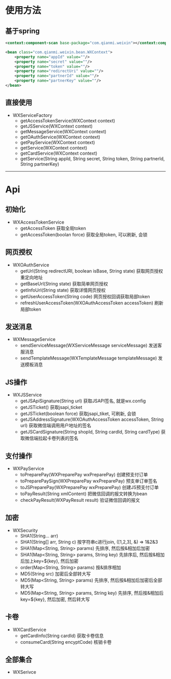 

# 使用方法

## 基于spring

```xml
<context:component-scan base-package="com.qianmi.weixin"></context:component-scan>

<bean class="com.qianmi.weixin.bean.WXContext">
    <property name="appId" value=""/>
    <property name="secret" value=""/>
    <property name="token" value=""/>
    <property name="redirectUri" value=""/>
    <property name="partnerId" value=""/>
    <property name="partnerKey" value=""/>
</bean>
```

## 直接使用

* WXServiceFactory
    * getAccessTokenService(WXContext context)
    * getJSService(WXContext context)
    * getMessageService(WXContext context)
    * getOAuthService(WXContext context)
    * getPayService(WXContext context)
    * getService(WXContext context)
    * getCardService(WXContext context)
    * getService(String appId, String secret, String token, String partnerId, String partnerKey)

<hr/>

# Api

## 初始化

* WXAccessTokenService
    * getAccessToken 获取全局token
    * getAccessToken(boolan force) 获取全局token, 可以刷新, 会锁

## 网页授权

* WXOAuthService
    * getUrl(String redirectURI, boolean isBase, String state) 获取网页授权重定向地址
    * getBaseUrl(String state) 获取简单网页授权
    * getInfoUrl(String state) 获取详情网页授权
    * getUserAccessToken(String code) 网页授权回调获取局部token
    * refreshUserAccessToken(WXOAuthAccessToken accessToken) 刷新局部token

## 发送消息

* WXMessageService
    * sendServiceMessage(WXServiceMessage serviceMessage) 发送客服消息
    * sendTemplateMessage(WXTemplateMessage templateMessage) 发送模板消息

## JS操作

* WXJSService
    * getJSApiSignature(String url) 获取JSAPI签名, 就是wx.config
    * getJSTicket() 获取jsapi_ticket
    * getJSTicket(boolean force) 获取jsapi_tiket, 可刷新, 会锁
    * getJSAddressSignature(WXOAuthAccessToken accessToken, String url) 获取微信端调用用户地址的签名
    * getJSCardSignature(String shopId, String cardId, String cardType) 获取微信端拉起卡卷列表的签名

## 支付操作

* WXPayService
    * toPreparePay(WXPreparePay wxPreparePay) 创建预支付订单
    * toPreparePaySign(WXPreparePay wxPreparePay) 预支单订单签名
    * toJSPreparePay(WXPreparePay wxPreparePay) 创建JS预支付订单
    * toPayResult(String xmlContent) 把微信回调的报文转换为bean
    * checkPayResult(WXPayResult result) 验证微信回调的报文

## 加密
* WXSecurity
    * SHA1(String... arr)
    * SHA1(String[] arr, String c)  按字符串c进行join, ([1,2,3], &) => 1&2&3
    * SHA1(Map<String, String> params) 先排序, 然后按&相加后加密
    * SHA1(Map<String, String> params, String key) 先排序后, 然后按&相加后加上key=${key}, 然后加密
    * order(Map<String, String> params) 按&排序相加
    * MD5(String src) 加密后全部转大写
    * MD5(Map<String, String> params) 先排序, 然后按&相加后加密后全部转大写
    * MD5(Map<String, String> params, String key) 先排序, 然后按&相加后key=${key}, 然后加密, 然后转大写

## 卡卷

* WXCardService
    * getCardInfo(String cardId) 获取卡卷信息
    * consumeCard(String encyptCode) 核销卡卷

## 全部集合

* WXSerivce
